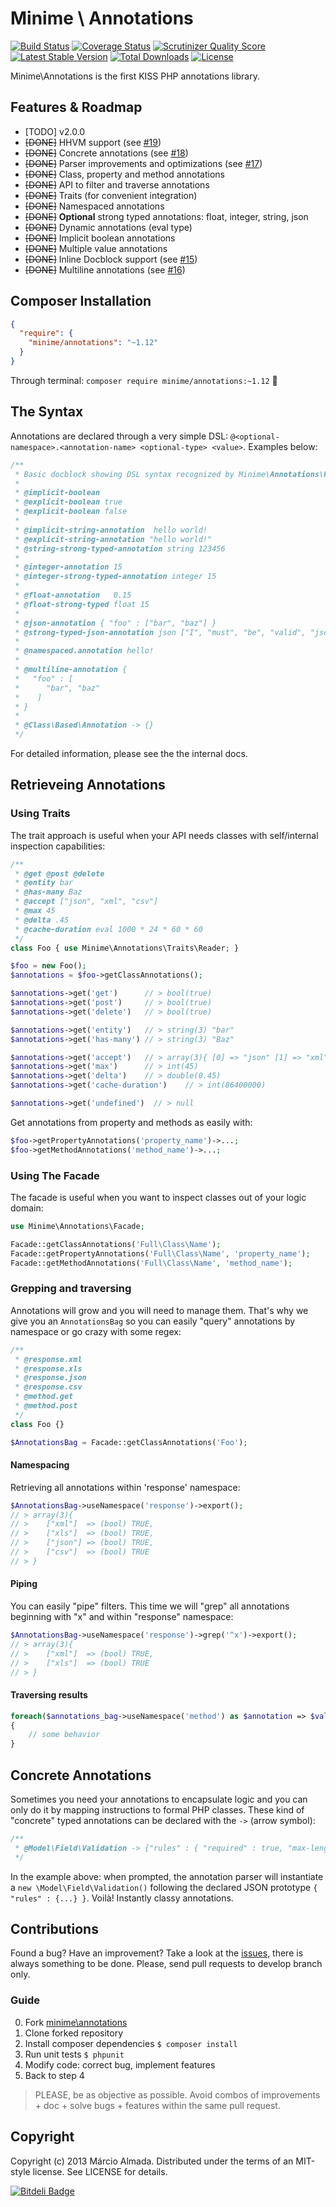Minime \ Annotations
==================

[![Build Status](https://travis-ci.org/marcioAlmada/annotations.png?branch=master)](https://travis-ci.org/marcioAlmada/annotations)
[![Coverage Status](https://coveralls.io/repos/marcioAlmada/annotations/badge.png?branch=master)](https://coveralls.io/r/marcioAlmada/annotations?branch=master)
[![Scrutinizer Quality Score](https://scrutinizer-ci.com/g/marcioAlmada/annotations/badges/quality-score.png?s=dba04c50549638ca00a6f22ff35903066f351909)](https://scrutinizer-ci.com/g/marcioAlmada/annotations/)
[![Latest Stable Version](https://poser.pugx.org/minime/annotations/v/stable.png)](https://packagist.org/packages/minime/annotations)
[![Total Downloads](https://poser.pugx.org/minime/annotations/downloads.png)](https://packagist.org/packages/minime/annotations)
[![License](https://poser.pugx.org/minime/annotations/license.png)](https://packagist.org/packages/minime/annotations)

Minime\Annotations is the first KISS PHP annotations library.

## Features & Roadmap
- [TODO] v2.0.0
- ~~[DONE]~~ HHVM support (see [#19](https://github.com/marcioAlmada/annotations/issues/19))
- ~~[DONE]~~ Concrete annotations (see [#18](https://github.com/marcioAlmada/annotations/issues/18))
- ~~[DONE]~~ Parser improvements and optimizations (see [#17](https://github.com/marcioAlmada/annotations/issues/17))
- ~~[DONE]~~ Class, property and method annotations
- ~~[DONE]~~ API to filter and traverse annotations
- ~~[DONE]~~ Traits (for convenient integration)
- ~~[DONE]~~ Namespaced annotations
- ~~[DONE]~~ <b>Optional</b> strong typed annotations: float, integer, string, json
- ~~[DONE]~~ Dynamic annotations (eval type)
- ~~[DONE]~~ Implicit boolean annotations
- ~~[DONE]~~ Multiple value annotations
- ~~[DONE]~~ Inline Docblock support (see [#15](https://github.com/marcioAlmada/annotations/issues/15))
- ~~[DONE]~~ Multiline annotations (see [#16](https://github.com/marcioAlmada/annotations/issues/16))

## Composer Installation

```json
{
  "require": {
    "minime/annotations": "~1.12"
  }
}
```

Through terminal: `composer require minime/annotations:~1.12` :8ball:


## The Syntax

Annotations are declared through a very simple DSL: `@<optional-namespace>.<annotation-name> <optional-type> <value>`. Examples below:

```php
/**
 * Basic docblock showing DSL syntax recognized by Minime\Annotations\Parser
 *
 * @implicit-boolean
 * @explicit-boolean true
 * @explicit-boolean false
 *
 * @implicit-string-annotation  hello world!
 * @explicit-string-annotation "hello world!"
 * @string-strong-typed-annotation string 123456
 *
 * @integer-annotation 15
 * @integer-strong-typed-annotation integer 15
 *
 * @float-annotation   0.15
 * @float-strong-typed float 15
 *
 * @json-annotation { "foo" : ["bar", "baz"] }
 * @strong-typed-json-annotation json ["I", "must", "be", "valid", "json"]
 * 
 * @namespaced.annotation hello!
 *
 * @multiline-annotation {
 *   "foo" : [
 *      "bar", "baz"
 *    ]
 * }
 *
 * @Class\Based\Annotation -> {}
 */
```
 For detailed information, please see the the internal docs.

## Retrieveing Annotations

### Using Traits

The trait approach is useful when your API needs classes with self/internal inspection capabilities:

```php
/**
 * @get @post @delete
 * @entity bar
 * @has-many Baz
 * @accept ["json", "xml", "csv"]
 * @max 45
 * @delta .45
 * @cache-duration eval 1000 * 24 * 60 * 60
 */
class Foo { use Minime\Annotations\Traits\Reader; }

$foo = new Foo();
$annotations = $foo->getClassAnnotations();

$annotations->get('get')      // > bool(true)
$annotations->get('post')     // > bool(true)
$annotations->get('delete')   // > bool(true)

$annotations->get('entity')   // > string(3) "bar"
$annotations->get('has-many') // > string(3) "Baz"

$annotations->get('accept')   // > array(3){ [0] => "json" [1] => "xml" [2] => "csv" }
$annotations->get('max')      // > int(45)
$annotations->get('delta')    // > double(0.45)
$annotations->get('cache-duration')    // > int(86400000)

$annotations->get('undefined')  // > null
```

Get annotations from property and methods as easily with:

```php
$foo->getPropertyAnnotations('property_name')->...;
$foo->getMethodAnnotations('method_name')->...;
```

### Using The Facade

The facade is useful when you want to inspect classes out of your logic domain:

```php
use Minime\Annotations\Facade;

Facade::getClassAnnotations('Full\Class\Name');
Facade::getPropertyAnnotations('Full\Class\Name', 'property_name');
Facade::getMethodAnnotations('Full\Class\Name', 'method_name');
```

### Grepping and traversing

Annotations will grow and you will need to manage them. That's why we give you an `AnnotationsBag` so you can easily "query" annotations by namespace or go crazy with some regex:

```php
/**
 * @response.xml
 * @response.xls
 * @response.json
 * @response.csv
 * @method.get
 * @method.post
 */
class Foo {}

$AnnotationsBag = Facade::getClassAnnotations('Foo');
```

#### Namespacing

Retrieving all annotations within 'response' namespace:

```php
$AnnotationsBag->useNamespace('response')->export();
// > array(3){
// >    ["xml"]  => (bool) TRUE,
// >    ["xls"]  => (bool) TRUE,
// >    ["json"] => (bool) TRUE,
// >    ["csv"]  => (bool) TRUE
// > }
```

#### Piping

You can easily "pipe" filters. This time we will "grep" all annotations beginning with "x" and within "response" namespace:

```php
$AnnotationsBag->useNamespace('response')->grep('^x')->export();
// > array(3){
// >    ["xml"]  => (bool) TRUE,
// >    ["xls"]  => (bool) TRUE
// > }
```

#### Traversing results

```php
foreach($annotations_bag->useNamespace('method') as $annotation => $value)
{
    // some behavior
}
```

## Concrete Annotations

Sometimes you need your annotations to encapsulate logic and you can only do it by mapping instructions to formal PHP classes. These kind of "concrete" typed annotations can be declared with the `->` (arrow symbol):

```php
/**
 * @Model\Field\Validation -> {"rules" : { "required" : true, "max-length" : 100 }}
 */
```

In the example above: when prompted, the annotation parser will instantiate a `new \Model\Field\Validation()` following the declared JSON prototype `{ "rules" : {...} }`. Voilà! Instantly classy annotations.

## Contributions

Found a bug? Have an improvement? Take a look at the [issues](https://github.com/marcioAlmada/annotations/issues), there is always something to be done. Please, send pull requests to develop branch only.

### Guide
 
0. Fork [minime\annotations](https://github.com/marcioAlmada/annotations/fork)
0. Clone forked repository
0. Install composer dependencies `$ composer install`
0. Run unit tests `$ phpunit`
0. Modify code: correct bug, implement features
0. Back to step 4

> PLEASE, be as objective as possible. Avoid combos of improvements + doc + solve bugs + features within the same pull request.

## Copyright

Copyright (c) 2013 Márcio Almada. Distributed under the terms of an MIT-style license. See LICENSE for details.


[![Bitdeli Badge](https://d2weczhvl823v0.cloudfront.net/marcioAlmada/annotations/trend.png)](https://bitdeli.com/free "Bitdeli Badge")
